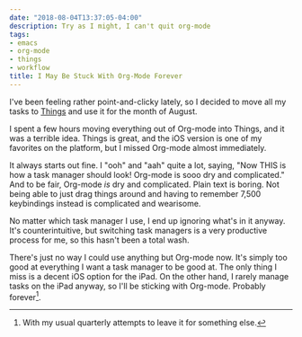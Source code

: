 ```yaml
---
date: "2018-08-04T13:37:05-04:00"
description: Try as I might, I can't quit org-mode
tags:
- emacs
- org-mode
- things
- workflow
title: I May Be Stuck With Org-Mode Forever
---
```


I've been feeling rather point-and-clicky lately, so I decided to move all
my tasks to [Things](https://culturedcode.com/things/) and use it for the month
of August. 

I spent a few hours moving everything out of Org-mode into Things, and it was a
terrible idea. Things is great, and the iOS version is one of my favorites on
the platform, but I missed Org-mode almost immediately.

It always starts out fine. I "ooh" and "aah" quite a lot, saying, "Now THIS
is how a task manager should look! Org-mode is sooo dry and complicated." And to
be fair, Org-mode _is_ dry and complicated. Plain text is boring. Not being able
to just drag things around and having to remember 7,500 keybindings instead is
complicated and wearisome.

No matter which task manager I use, I end up
ignoring what's in it anyway. It's counterintuitive, but switching task managers is a
very productive process for me, so this hasn't been a total wash.

There's just no way I could use anything but Org-mode now. It's simply too
good at everything I want a task manager to be good at. The only thing I
miss is a decent iOS option for the iPad. On the other hand, I rarely manage tasks
on the iPad anyway, so I'll be sticking with Org-mode. Probably forever[^maybe].

[^maybe]: With my usual quarterly attempts to leave it for something else.

